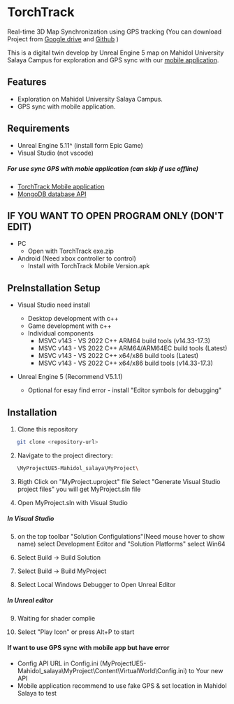# TorchTrack
Real-time 3D Map Synchronization using GPS tracking
(You can download Project from [Google drive](https://drive.google.com/drive/folders/1oHkck03zB_cuzYC-l4ehQpoZpz7Au9Ac?usp=sharing) and [Github](https://github.com/PorThanawat2409/UE5-Mahidol_salaya.git) )

This is a digital twin develop by Unreal Engine 5 map on Mahidol University Salaya Campus for exploration and GPS sync with our [mobile application](https://github.com/6487055yuttapichai/mahidol-GPS-app-.git).

## Features
+ Exploration on Mahidol University Salaya Campus.
+ GPS sync with mobile application.

## Requirements
+ Unreal Engine 5.11^ (install form Epic Game) 
+ Visual Studio (not vscode)
##### For use sync GPS with mobie application (can skip if use offline)
+ [TorchTrack Mobile application](https://github.com/6487055yuttapichai/mahidol-GPS-app-.git)
+ [MongoDB database API](https://github.com/PorThanawat2409/mongoDBAPI.git) 


## IF YOU WANT TO OPEN PROGRAM ONLY (DON'T EDIT)
- PC
   - Open with TorchTrack exe.zip
- Android (Need xbox controller to control)
   - Install with TorchTrack Mobile Version.apk

## PreInstallation Setup

- Visual Studio need install 
   - Desktop development with c++
   - Game development with c++
   - Individual components
      - MSVC v143 - VS 2022 C++ ARM64 build tools (v14.33-17.3)
      - MSVC v143 - VS 2022 C++ ARM64/ARM64EC build tools (Latest)
      - MSVC v143 - VS 2022 C++ x64/x86 build tools (Latest)
      - MSVC v143 - VS 2022 C++ x64/x86 build tools (v14.33-17.3)
   
- Unreal Engine 5 (Recommend V5.1.1)
   - Optional for esay find error - install "Editor symbols for debugging"

## Installation

1. Clone this repository
```bash
   git clone <repository-url>
```
2. Navigate to the project directory:
```bash
   \MyProjectUE5-Mahidol_salaya\MyProject\
```
3. Rigth Click on "MyProject.uproject" file Select "Generate Visual Studio project files" you will get MyProject.sln file

4. Open MyProject.sln with Visual Studio 

##### In Visual Studio 

5. on the top toolbar "Solution Configulations"(Need mouse hover to show name) select Development Editor and "Solution Platforms" select Win64 

6. Select Build -> Build Solution

7. Select Build -> Build MyProject

8. Select Local Windows Debugger to Open Unreal Editor

##### In Unreal editor

9. Waiting for shader complie

10. Select "Play Icon" or press Alt+P to start



#### If want to use GPS sync with mobile app but have error 

- Config API URL in Config.ini (MyProjectUE5-Mahidol_salaya\MyProject\Content\VirtualWorld\Config.ini) to Your new API
- Mobile application recommend to use fake GPS & set location in Mahidol Salaya to test